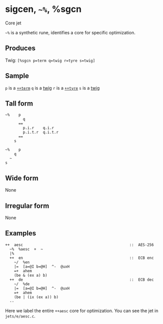 sigcen, `~%`, %sgcn
============================

Core jet

`~%` is a synthetic rune, identifies a core for specific optimization.

Produces
--------

Twig: `[%sgcn p=term q=twig r=tyre s=twig]`

Sample
------

`p` is a [`++term`]() `q` is a [twig]() `r` is a [`++tyre`]() `s` is a
[twig]()

Tall form
---------

    ~%    p
            q
          ==
            p.i.r    q.i.r
            p.i.t.r  q.i.t.r
          ==
        s

    ~%    p
        q
      ~
    s

Wide form
---------

None

Irregular form
--------------

None

Examples
--------

    ++  aesc                                                ::  AES-256
      ~%  %aesc  +  ~
      |%
      ++  en                                                ::  ECB enc
        ~/  %en
        |=  [a=@I b=@H]  ^-  @uxH
        =+  ahem
        (be & (ex a) b)
      ++  de                                                ::  ECB dec
        ~/  %de
        |=  [a=@I b=@H]  ^-  @uxH
        =+  ahem
        (be | (ix (ex a)) b)
      --

Here we label the entire `++aesc` core for optimization. You can see the
jet in `jets/e/aesc.c`.
